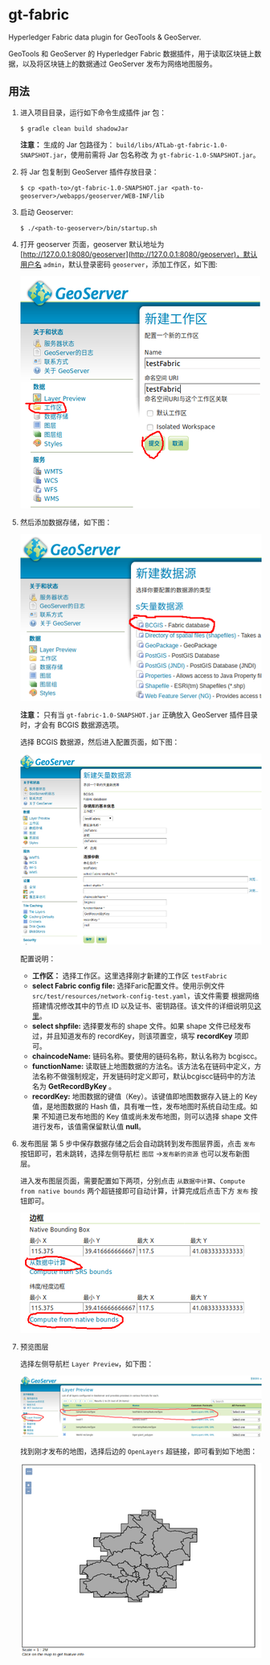 # gt-fabric

Hyperledger Fabric data plugin for GeoTools & GeoServer.

GeoTools 和 GeoServer 的 Hyperledger Fabric 数据插件，用于读取区块链上数据，以及将区块链上的数据通过 GeoServer 发布为网络地图服务。

## 用法

1. 进入项目目录，运行如下命令生成插件 jar 包：

    ```
    $ gradle clean build shadowJar
    ```

    **注意：** 生成的 Jar 包路径为： `build/libs/ATLab-gt-fabric-1.0-SNAPSHOT.jar`，使用前需将 Jar 包名称改
    为 `gt-fabric-1.0-SNAPSHOT.jar`。

2. 将 Jar 包复制到 GeoServer 插件存放目录：
    ```
    $ cp <path-to>/gt-fabric-1.0-SNAPSHOT.jar <path-to-geoserver>/webapps/geoserver/WEB-INF/lib
    ```

3. 启动 Geoserver:
    ```
    $ ./<path-to-geoserver>/bin/startup.sh
    ```

4. 打开 geoserver 页面，geoserver 默认地址为 [http://127.0.0.1:8080/geoserver](http://127.0.0.1:8080/geoserver)，默认用户名 
`admin`，默认登录密码 `geoserver`，添加工作区，如下图:

    ![img](docs/images/create-workspace.png)

5. 然后添加数据存储，如下图：
    
    ![img](docs/images/new-datastore.png)
    
    **注意：** 只有当 `gt-fabric-1.0-SNAPSHOT.jar` 正确放入 GeoServer 插件目录时，才会有 BCGIS 数据源选项。
    
    选择 BCGIS 数据源，然后进入配置页面，如下图：
    
    ![img](docs/images/bcgis-datastore.png)
    
    配置说明：
    - **工作区：** 选择工作区。这里选择刚才新建的工作区 `testFabric`
    - **select Fabric config file:** 选择Faric配置文件。使用示例文件 `src/test/resources/network-config-test.yaml`，该文件需要
    根据网络搭建情况修改其中的节点 ID 以及证书、密钥路径。该文件的详细说明见[这里](docs/configuration.md)。
    - **select shpfile:** 选择要发布的 shape 文件。如果 shape 文件已经发布过，并且知道发布的 recordKey，则该项置空，填写 **recordKey** 
    项即可。 
    - **chaincodeName:** 链码名称。要使用的链码名称，默认名称为 bcgiscc。
    - **functionName:** 读取链上地图数据的方法名。该方法名在链码中定义，方法名称不做强制规定，开发链码时定义即可，默认bcgiscc链码中的方法名为 
    **GetRecordByKey** 。
    - **recordKey:** 地图数据的键值（Key）。该键值即地图数据存入链上的 Key 值，是地图数据的 Hash 值，具有唯一性，发布地图时系统自动生成。如果
    不知道已发布地图的 Key 值或尚未发布地图，则可以选择 shape 文件进行发布，该值需保留默认值 **null**。

6. 发布图层
    第 5 步中保存数据存储之后会自动跳转到发布图层界面，点击 `发布` 按钮即可，若未跳转，选择左侧导航栏 `图层` ->`发布新的资源` 也可以发布新图层。
    
    进入发布图层页面，需要配置如下两项，分别点击 `从数据中计算`、`Compute from native bounds` 两个超链接即可自动计算，计算完成后点击下方
     `发布` 按钮即可。
        
    ![img](docs/images/publish-layer.png)
    
7. 预览图层

    选择左侧导航栏 `Layer Preview`，如下图：

    ![img](docs/images/review-layer.png)
    
    找到刚才发布的地图，选择后边的 `OpenLayers` 超链接，即可看到如下地图：
    
    ![img](docs/images/show-layer.png)






